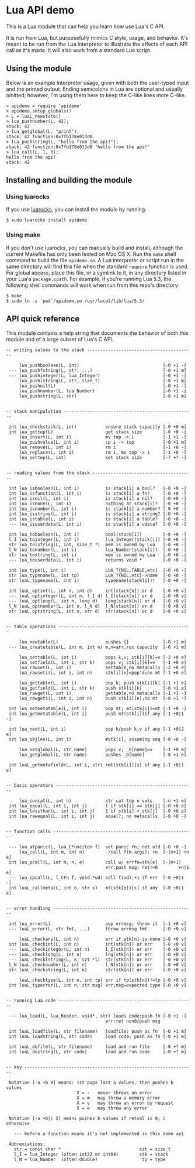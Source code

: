 # Lua API demo

This is a Lua module that can help you learn how use Lua's C API.

It is run from Lua, but purposefully mimics C style, usage, and behavior.
It's meant to be run from the Lua interpreter to illustrate the effects of each
API call as it's made. It will also work from a standard Lua script.

## Using the module

Below is an example interpreter usage, given with both the user-typed input and
the printed output. Ending semicolons in Lua are optional and usually omitted;
however, I'm using them here to keep the C-like lines more C-like.

    > apidemo = require 'apidemo'
    > apidemo.setup_globals()
    > L = luaL_newstate()
    > lua_pushnumber(L, 42);
    stack: 42
    > lua_getglobal(L, "print");
    stack: 42 function:0x7fb178e013d0
    > lua_pushstring(L, "hello from the api!");
    stack: 42 function:0x7fb178e013d0 'hello from the api!'
    > lua_call(L, 1, 0);
    hello from the api!
    stack: 42

## Installing and building the module

### Using luarocks

If you use [luarocks](https://luarocks.org/), you can install the module by
running:

    $ sudo luarocks install apidemo

### Using make

If you don't use luarocks, you can manually build and install, although the
current Makefile has only been tested on Mac OS X.
Run the `make` shell command
to build the file `apidemo.so`. A Lua interpreter or script run in the same
directory will find this file when the standard `require` function is used. For
global access, place this file, or a symlink to it, in any directory listed in
your Lua's `package.cpath`. For example, if you're running Lua 5.3, the
following shell commands will work when run from this repo's directory:

    $ make
    $ sudo ln -s `pwd`/apidemo.so /usr/local/lib/lua/5.3/

## API quick reference

This module contains a help string that documents the behavior of both this
module and of a large subset of Lua's C API.

```
-- writing values to the stack ----------------------------------------- 
                                                                         
     lua_pushboolean(L, int)                                [-0 +1 -]    
 --- lua_pushfstring(L, str, ...)                           [-0 +1 m]    
 --- lua_pushinteger(L, lua_Integer)                        [-0 +1 -]    
     lua_pushlstring(L, str, size_t)                        [-0 +1 m]    
     lua_pushnil(L)                                         [-0 +1 -]    
     lua_pushnumber(L, lua_Number)                          [-0 +1 -]    
     lua_pushstring(L, str)                                 [-0 +1 m]    
                                                                         
                                                                         
-- stack manipulation -------------------------------------------------- 
                                                                         
 int lua_checkstack(L, int)           ensure stack capacity [-0 +0 m]    
 int lua_gettop(L)                    get stack size        [-0 +0 -]    
     lua_insert(L, int i)             mv top -> i           [-1 +1 -]    
     lua_pushvalue(L, int i)          cp i -> top           [-0 +1 m]    
     lua_remove(L, int i)             rm i                  [-1 +0 -]    
     lua_replace(L, int i)            rm i, mv top -> i     [-1 +0 -]    
     lua_settop(L, int)               set stack size        [-? +? -]    
                                                                         
                                                                         
-- reading values from the stack --------------------------------------- 
                                                                         
 int lua_isboolean(L, int i)          is stack[i] a bool?   [-0 +0 -]    
 int lua_isfunction(L, int i)         is stack[i] a fn?     [-0 +0 -]    
 int lua_isnil(L, int i)              is stack[i] a nil?    [-0 +0 -]    
 int lua_isnone(L, int i)             nothing at stack[i]?  [-0 +0 -]    
 int lua_isnumber(L, int i)           is stack[i] a number? [-0 +0 -]    
 int lua_isstring(L, int i)           is stack[i] a string? [-0 +0 -]    
 int lua_istable(L, int i)            is stack[i] a table?  [-0 +0 -]    
 --- lua_isuserdata(L, int i)         is stack[i] a udata?  [-0 +0 -]    
                                                                         
 int lua_toboolean(L, int i)          bool(stack[i])        [-0 +0 -]    
 l_I lua_tointeger(L, int i)          lua_Integer(stack[i]) [-0 +0 -]    
 str lua_tolstring(L, int, size_t *)  mem is owned by Lua   [-0 +0 -]    
 l_N lua_tonumber(L, int i)           lua_Number(stack[i])  [-0 +0 -]    
 str lua_tostring(L, int i)           mem is owned by Lua   [-0 +0 -]    
 --- lua_touserdata(L, int i)         returns void *        [-0 +0 -]    
                                                                         
 int lua_type(L, int i)               LUA_T{NIL,TABLE,etc}  [-0 +0 -]    
 str lua_typename(L, int tp)          LUA_T{NIL,etc}->name  [-0 +0 -]    
 str luaL_typename(L, int i)          typename(stack[i]))   [-0 +0 -]    
                                                                         
 int luaL_optint(L, int n, int d)     int(stack[n]) or d    [-0 +0 v]    
 --- luaL_optinteger(L, int n, l_I d) l_I(stack[n]) or d    [-0 +0 v]    
 --- luaL_optlong(L, int n, long d)   long(stack[n]) or d   [-0 +0 v]    
 l_N luaL_optnumber(L, int n, l_N d)  l_N(stack[n]) or d    [-0 +0 v]    
 str luaL_optstring(L, int n, str d)  str(stack[n]) or d    [-0 +0 v]    
                                                                         
                                                                         
-- table operations ---------------------------------------------------- 
                                                                         
     lua_newtable(L)                  pushes {}             [-0 +1 m]    
 --- lua_createtable(L, int m, int n) m,n=arr,rec capacity  [-0 +1 m]    
                                                                         
     lua_settable(L, int i)           pops k,v; stk[i][k]=v [-2 +0 e]    
     lua_setfield(L, int i, str k)    pops v; stk[i][k]=v   [-1 +0 e]    
     lua_rawset(L, int i)             settable,no metacalls [-2 +0 e]    
     lua_rawseti(L, int i, int n)     stk[i][n]=pop'd;no mt [-1 +0 e]    
                                                                         
     lua_gettable(L, int i)           pop k; push stk[i][k] [-1 +1 e]    
     lua_getfield(L, int i, str k)    push stk[i][k]        [-0 +1 e]    
     lua_rawget(L, int i)             gettable,no metacalls [-1 +1 -]    
     lua_rawgeti(L, int i, int n)     push stk[i][n];no mt  [-0 +1 -]    
                                                                         
 int lua_setmetatable(L, int i)       pop mt; mt(stk[i])=mt [-1 +0 -]    
 int lua_getmetatable(L, int i)       push mt(stk[i])if any [-1 +0|1 -]  
                                                                         
 int lua_next(L, int i)               pop k/push k,v if any [-1 +0|2 e]  
 szt lua_objlen(L, int i)             #stk[i], assuming seq [-0 +0 -]    
                                                                         
     lua_setglobal(L, str name)       pops v; _G[name]=v    [-1 +0 e]    
     lua_getglobal(L, str name)       pushes _G[name]       [-0 +1 e]    
                                                                         
 int luaL_getmetafield(L, int i, str) +mt(stk[i])[s] if any [-1 +0|1 e]  
                                                                         
                                                                         
-- basic operators ----------------------------------------------------- 
                                                                         
     lua_concat(L, int n)             str cat top n vals    [-n +1 e]    
 int lua_equal(L, int i, int j)       1 if stk[i] == stk[j] [-0 +0 e]    
 int lua_lessthan(L, int i, int j)    1 if stk[i] < stk[j]  [-0 +0 e]    
 int lua_rawequal(L, int i, int j)    equal?; no metacalls  [-0 +0 -]    
                                                                         
                                                                         
-- function calls ------------------------------------------------------ 
                                                                         
 --- lua_atpanic(L, lua_CFunciton f)  set panic fn; ret old [-0 +0 -]    
     lua_call(L, int m, int n)        -/call f(m-args); +n  [-(m+1) +n e]
 int lua_pcall(L, int m, n, e)        call w/ errfn=stk[e]  [-(m+1)      
                                      err:push msg; ret!=0        +n|1 e]
 --- lua_cpcall(L, l_CFn f, void *ud) call f(ud);+1 if err  [-0 +0|1 -]  
 int luaL_callmeta(L, int o, str s)   mt(stk[o])[s] if any  [-0 +0|1 e]  
                                                                         
                                                                         
-- error handling ------------------------------------------------------ 
                                                                         
 int lua_error(L)                     pop errmsg; throw it  [-1 +0 v]    
 --- luaL_error(L, str fmt, ...)      throw errmsg fmt      [-0 +0 v]    
                                                                         
     luaL_checkany(L, int n)          err if stk[n] is none [-0 +0 v]    
 int luaL_checkint(L, int n)          int(stk[n]) or err    [-0 +0 v]    
 --- luaL_checkinteger(L, int n)      l_I(stk[n]) or err    [-0 +0 v]    
 --- luaL_checklong(L, int n)         lng(stk[n]) or err    [-0 +0 v]    
 --- luaL_checklstring(L, n, szt *l)  str(stk[n]) or err    [-0 +0 v]    
 l_N luaL_checknumber(L, int n)       l_N(stk[n]) or err    [-0 +0 v]    
 str luaL_checkstring(L, int n)       str(stk[n]) or err    [-0 +0 v]    
                                                                         
     luaL_checktype(L, int n, int tp) err if tp(stk[n])!=tp [-0 +0 v]    
 int luaL_typerror(L, int n, str msg) err;msg=expected type [-0 +0 v]    
                                                                         
                                                                         
-- running Lua code ---------------------------------------------------- 
                                                                         
 --- lua_load(L, lua_Reader, void*, str) loads code;push fn [-0 +1 -]    
                                      err:ret non0/push msg              
                                                                         
 int luaL_loadfile(L, str filename)   loadfile; push as fn  [-0 +1 m]    
 int luaL_loadstring(L, str code)     load code; push as fn [-0 +1 m]    
                                                                         
 int luaL_dofile(L, str filename)     load and run file     [-0 +? m]    
 int luaL_dostring(L, str code)       load and run code     [-0 +? m]    
                                                                         
                                                                         
-- key ----------------------------------------------------------------- 
                                                                         
 Notation [-a +b X] means: 1st pops last a values, then pushes b values  
                           X = -   never throws an error                 
                           X = m   may throw a memory error              
                           X = v   may throw an error by request         
                           X = e   may throw any error                   
                                                                         
 Notation [-a +b|c X] means pushes b values if retval is 0; c otherwise  
                                                                         
   --- before a function means it's not implemented in this demo api     
                                                                         
 Abbreviations:                                                          
   str = const char *                              szt = size_t          
   l_I = lua_Integer (often int32 or int64)        stk = stack           
   l_N = lua_Number  (often double)                 tp = type        
```
